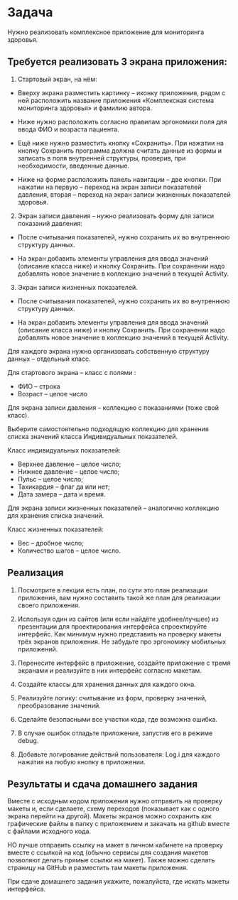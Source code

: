 # Задача

Нужно реализовать комплексное приложение для мониторинга здоровья.

## Требуется реализовать 3 экрана приложения:

1. Стартовый экран, на нём: 

* Вверху экрана разместить картинку – иконку приложения, рядом с ней расположить название приложения «Комплексная система мониторинга здоровья» и фамилию автора. 

* Ниже нужно расположить согласно правилам эргономики поля для ввода ФИО и возраста пациента. 

* Ещё ниже нужно разместить кнопку «Сохранить». При нажатии на кнопку Сохранить программа должна считать данные из формы и записать в поля внутренней структуры, проверив, при необходимости, введенные данные. 

* Ниже на форме расположить панель навигации – две кнопки. При нажатии на первую – переход на экран записи показателей давления, вторая – переход на экран записи жизненных показателей здоровья.

2. Экран записи давления – нужно реализовать форму для записи показаний давления: 

* После считывания показателей, нужно сохранить их во внутреннюю структуру данных. 

* На экран добавить элементы управления для ввода значений (описание класса ниже) и кнопку Сохранить. При сохранении надо добавлять новое значение в коллекцию значений в текущей Activity.

3. Экран записи жизненных показателей. 

* После считывания показателей, нужно сохранить их во внутреннюю структуру данных. 

* На экран добавить элементы управления для ввода значений (описание класса ниже) и кнопку Сохранить. При сохранении надо добавлять новое значение в коллекцию значений в текущей Activity.



Для каждого экрана нужно организовать собственную структуру данных – отдельный класс.

Для стартового экрана – класс с полями :

- ФИО – строка
- Возраст – целое число

Для экрана записи давления – коллекцию с показаниями (тоже свой класс).

Выберите самостоятельно подходящую коллекцию для хранения списка значений класса Индивидуальных показателей.

Класс индивидуальных показателей:

- Верхнее давление – целое число;
- Нижнее давление – целое число;
- Пульс – целое число;
- Тахикардия – флаг да или нет;
- Дата замера – дата и время.

Для экрана записи жизненных показателей – аналогично коллекцию для хранения списка значений.

Класс жизненных показателей:

- Вес – дробное число;
- Количество шагов – целое число.



## Реализация

1. Посмотрите в лекции есть план, по сути это план реализации приложения, вам нужно составить такой же план для реализации своего приложения.

2. Используя один из сайтов (или если найдёте удобнее/лучшее) из презентации для проектирования интерфейса спроектируйте интерфейс. Как минимум нужно представить на проверку макеты трёх экранов приложения. Не забудьте про эргономику мобильных приложений.

3. Перенесите интерфейс в приложение, создайте приложение с тремя экранами и реализуйте в них интерфейс согласно макетам.

4. Создайте классы для хранения данных для каждого окна.

5. Реализуйте логику: считывание из форм, проверку значений, преобразование значений.

6. Сделайте безопасными все участки кода, где возможна ошибка.

7. В случае ошибок отладьте приложение, запустив его в режиме debug.

8. Добавьте логирование действий пользователя: Log.i для каждого нажатия на любую кнопку в приложении.

## Результаты и сдача домашнего задания

Вместе  с исходным кодом приложения нужно отправить на проверку макеты и, если сделаете, схему переходов (показывает как с одного экрана перейти на другой). Макеты экранов можно сохранить как графические файлы в папку с приложением и закачать на github вместе с файлами исходного кода. 

НО лучше отправить ссылку на макет в личном кабинете на проверку вместе с ссылкой на код (обычно сервисы для создания макетов позволяют делать прямые ссылки на макет). Также можно сделать страницу на GitHub и разместить там макеты приложения. 

При сдаче домашнего задания укажите, пожалуйста, где искать макеты интерфейса.
